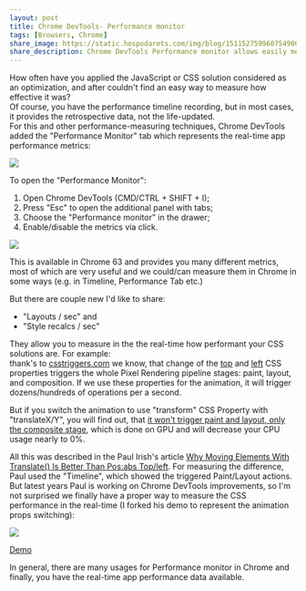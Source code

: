 ```yaml
---
layout: post
title: Chrome DevTools- Performance monitor
tags: [Browsers, Chrome]
share_image: https://static.hospodarets.com/img/blog/1511527599607549000.png
share_description: Chrome DevTools Performance monitor allows easily measure your app perfomance in real-time
---
```


How often have you applied the JavaScript or CSS solution considered as an optimization,
and after couldn't find an easy way to measure how effective it was?<br>
Of course, you have the performance timeline recording, but in most cases, it provides the retrospective data, not the life-updated.<br>
For this and other performance-measuring techniques, Chrome DevTools added the
"Performance Monitor" tab which represents the real-time app performance metrics:

<span class="smaller-img">
    <img src="https://static.hospodarets.com/img/blog/1511527599607549000.png" />
</span>

<div class="more"></div>

To open the "Performance Monitor":

1. Open Chrome DevTools (CMD/CTRL + SHIFT + I);
2. Press "Esc" to open the additional panel with tabs;
3. Choose the "Performance monitor" in the drawer;
4. Enable/disable the metrics via click.

<span class="smaller-img">
    <img src="https://static.hospodarets.com/img/blog/1511533584492544000.gif" />
</span>

This is available in Chrome 63 and provides you many different metrics,
most of which are very useful and we could/can measure them in Chrome in some ways
(e.g. in Timeline, Performance Tab etc.)

But there are couple new I'd like to share:

- "Layouts / sec" and
- "Style recalcs / sec"

They allow you to measure in the the real-time how performant your CSS solutions are.
For example:<br>
thank's to [csstriggers.com](https://csstriggers.com/) we know,
that change of the [top](https://csstriggers.com/top) and [left](https://csstriggers.com/left)
CSS properties triggers the whole Pixel Rendering pipeline stages: paint, layout, and composition.
If we use these properties for the animation, it will trigger dozens/hundreds of operations
per a second.

But if you switch the animation to use "transform" CSS Property with "translateX/Y",
you will find out, that [it won't trigger paint and layout, only the composite stage](https://csstriggers.com/top),
which is done on GPU and will decrease your CPU usage nearly to 0%.

All this was described in the Paul Irish's article
[Why Moving Elements With Translate() Is Better Than Pos:abs Top/left](https://www.paulirish.com/2012/why-moving-elements-with-translate-is-better-than-posabs-topleft/).
For measuring the difference, Paul used the "Timeline", which showed the triggered Paint/Layout actions.
But latest years Paul is working on Chrome DevTools improvements, so I'm not surprised we finally have
a proper way to measure the CSS performance in the real-time
(I forked his demo to represent the animation props switching):

<p>
    <a href="https://codepen.io/malyw/pen/QOQvyz">
        <img src="https://static.hospodarets.com/img/blog/1511532158184634000.gif" />
    </a>
</p>

<p>
    <a class="sh-btn" flavor="text-width"
       href="https://codepen.io/malyw/pen/QOQvyz"
       target="_blank">
        Demo
    </a>
</p>

In general, there are many usages for Performance monitor in Chrome
and finally, you have the real-time app performance data available.